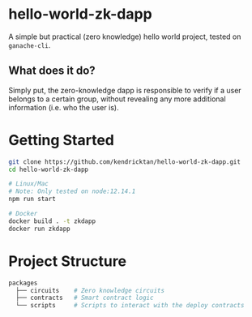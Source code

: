 # hello-world-zk-dapp

A simple but practical (zero knowledge) hello world project, tested on `ganache-cli`.

## What does it do?

Simply put, the zero-knowledge dapp is responsible to verify if a user belongs to a certain group, without revealing any more additional information (i.e. who the user is).

# Getting Started

```bash
git clone https://github.com/kendricktan/hello-world-zk-dapp.git
cd hello-world-zk-dapp

# Linux/Mac
# Note: Only tested on node:12.14.1
npm run start

# Docker
docker build . -t zkdapp
docker run zkdapp
```

# Project Structure

```bash
packages
  ├── circuits    # Zero knowledge circuits
  ├── contracts   # Smart contract logic
  └── scripts     # Scripts to interact with the deploy contracts
```
